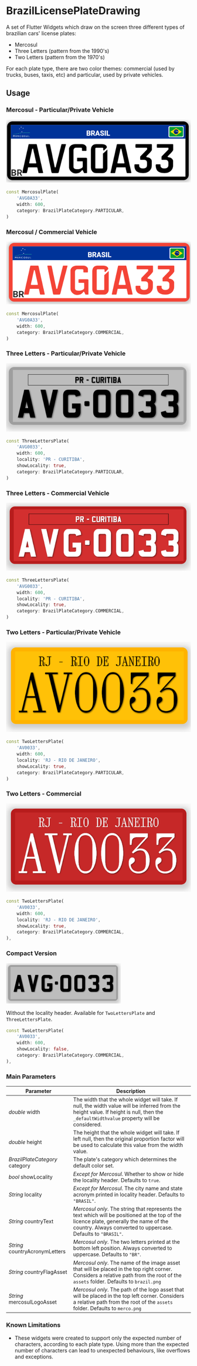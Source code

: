 # BrazilLicensePlateDrawing

A set of Flutter Widgets which draw on the screen three different types of brazilian cars' license plates:

* Mercosul
* Three Letters (pattern from the 1990's)
* Two Letters (pattern from the 1970's)

For each plate type, there are two color themes: commercial (used by trucks, buses, taxis, etc) and particular, used by private vehicles.

## Usage

### Mercosul - Particular/Private Vehicle
![Brazil Mercosul Particular License Plate](https://raw.githubusercontent.com/carnevalli/brazil_license_plate_drawing/main/resources/docs/images/mercosul-particular.png)
```dart
const MercosulPlate(
    'AVG0A33',
    width: 600,
    category: BrazilPlateCategory.PARTICULAR,
)
```

### Mercosul / Commercial Vehicle
![Brazil Mercosul Commercial License Plate](https://raw.githubusercontent.com/carnevalli/brazil_license_plate_drawing/main/resources/docs/images/mercosul-commercial.png)
```dart
const MercosulPlate(
    'AVG0A33',
    width: 600,
    category: BrazilPlateCategory.COMMERCIAL,
)
```

### Three Letters - Particular/Private Vehicle
![Brazil Three Letters Particular License Plate](https://raw.githubusercontent.com/carnevalli/brazil_license_plate_drawing/main/resources/docs/images/3l-particular.png)
```dart
const ThreeLettersPlate(
    'AVG0033',
    width: 600,
    locality: 'PR - CURITIBA',
    showLocality: true,
    category: BrazilPlateCategory.PARTICULAR,
)
```

### Three Letters - Commercial Vehicle
![Brazil Three Letters Commercial License Plate](https://raw.githubusercontent.com/carnevalli/brazil_license_plate_drawing/main/resources/docs/images/3l-commercial.png)
```dart
const ThreeLettersPlate(
    'AVG0033',
    width: 600,
    locality: 'PR - CURITIBA',
    showLocality: true,
    category: BrazilPlateCategory.COMMERCIAL,
)
```

### Two Letters - Particular/Private Vehicle
![Brazil Two Letters Particular License Plate](https://raw.githubusercontent.com/carnevalli/brazil_license_plate_drawing/main/resources/docs/images/2l-particular.png)
```dart
const TwoLettersPlate(
    'AV0033',
    width: 600,
    locality: 'RJ - RIO DE JANEIRO',
    showLocality: true,
    category: BrazilPlateCategory.PARTICULAR,
)
```

### Two Letters - Commercial
![Brazil Two Letters Commercial License Plate](https://raw.githubusercontent.com/carnevalli/brazil_license_plate_drawing/main/resources/docs/images/2l-commercial.png)
```dart
const TwoLettersPlate(
    'AV0033',
    width: 600,
    locality: 'RJ - RIO DE JANEIRO',
    showLocality: true,
    category: BrazilPlateCategory.COMMERCIAL,
),
```

### Compact Version
![Brazil Three Letters Particular License Plate](https://raw.githubusercontent.com/carnevalli/brazil_license_plate_drawing/main/resources/docs/images/3l-compact.png)

Without the locality header. Available for ```TwoLettersPlate``` and ```ThreeLettersPlate```.

```dart
const TwoLettersPlate(
    'AV0033',
    width: 600,
    showLocality: false,
    category: BrazilPlateCategory.COMMERCIAL,
),
```

### Main Parameters
Parameter | Description
---|---
*double* width| The width that the whole widget will take. If null, the width value will be inferred from the height value. If height is null, then the ``_defaultWidthvalue`` property will be considered.
*double* height|The height that the whole widget will take. If left null, then the original proportion factor will be used to calculate this value from the width value.
*BrazilPlateCategory* category|The plate's category which determines the default color set.
*bool* showLocality| *Except for Mercosul*. Whether to show or hide the locality header. Defaults to ```true```.
*String* locality| *Except for Mercosul*. The city name and state acronym printed in locality header. Defaults to ```"BRASIL"```.
*String* countryText|*Mercosul only*.  The string that represents the text which will be positioned at the top of the licence plate, generally the name of the country.    Always converted to uppercase. Defaults to ```"BRASIL"```.
*String* countryAcronymLetters| *Mercosul only*. The two letters printed at the bottom left position. Always converted to uppercase. Defaults to ```"BR"```.
*String* countryFlagAsset| *Mercosul only*. The name of the image asset that will be placed in the top right corner. Considers a relative path from the root of the `assets` folder. Defaults to `brazil.png`
*String* mercosulLogoAsset| *Mercosul only*. The path of the logo asset that will be placed in the top left corner. Considers a relative path from the root of the `assets` folder. Defaults to `merco.png`

### Known Limitations
* These widgets were created to support only the expected number of characters, according to each plate type. Using more than the expected number of characters can lead to unexpected behaviours, like overflows and exceptions.